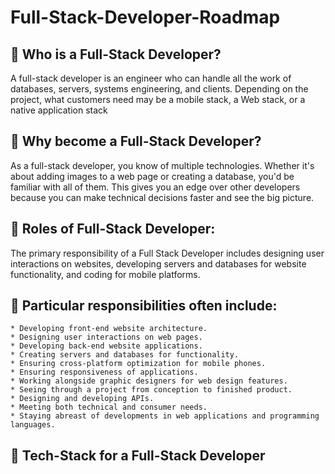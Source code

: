 # Full-Stack-Developer-Roadmap

## 📌 Who is a Full-Stack Developer?

A full-stack developer is an engineer who can handle all the work of databases, servers, systems engineering, and clients. Depending on the project, what customers need may be a mobile stack, a Web stack, or a native application stack

## 📌 Why become a Full-Stack Developer?

As a full-stack developer, you know of multiple technologies. Whether it's about adding images to a web page or creating a database, you'd be familiar with all of them. This gives you an edge over other developers because you can make technical decisions faster and see the big picture.

## 📌 Roles of Full-Stack Developer:

The primary responsibility of a Full Stack Developer includes designing user interactions on websites, developing servers and databases for website functionality, and coding for mobile platforms.

## 📌 Particular responsibilities often include:

    * Developing front-end website architecture.
    * Designing user interactions on web pages.
    * Developing back-end website applications.
    * Creating servers and databases for functionality.
    * Ensuring cross-platform optimization for mobile phones.
    * Ensuring responsiveness of applications.
    * Working alongside graphic designers for web design features.
    * Seeing through a project from conception to finished product.
    * Designing and developing APIs.
    * Meeting both technical and consumer needs.
    * Staying abreast of developments in web applications and programming languages.

## 📌 Tech-Stack for a Full-Stack Developer 
